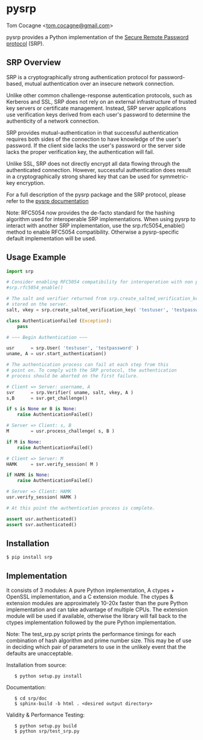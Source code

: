 pysrp
=====
Tom Cocagne &lt;tom.cocagne@gmail.com&gt;

pysrp provides a Python implementation of the [Secure Remote Password
protocol](http://srp.stanford.edu/) (SRP).


SRP Overview
------------

SRP is a cryptographically strong authentication
protocol for password-based, mutual authentication over an insecure
network connection.

Unlike other common challenge-response autentication protocols, such
as Kerberos and SSL, SRP does not rely on an external infrastructure
of trusted key servers or certificate management. Instead, SRP server
applications use verification keys derived from each user's password
to determine the authenticity of a network connection.

SRP provides mutual-authentication in that successful authentication
requires both sides of the connection to have knowledge of the
user's password. If the client side lacks the user's password or the
server side lacks the proper verification key, the authentication will
fail.

Unlike SSL, SRP does not directly encrypt all data flowing through
the authenticated connection. However, successful authentication does
result in a cryptographically strong shared key that can be used
for symmetric-key encryption.

For a full description of the pysrp package and the SRP protocol, please refer
to the [pysrp documentation](http://pythonhosted.org/srp/)

Note: RFC5054 now provides the de-facto standard for the hashing algorithm used
for interoperable SRP implementations. When using pysrp to interact with
another SRP implementation, use the srp.rfc5054_enable() method to enable
RFC5054 compatibility. Otherwise a pysrp-specific default implementation will
be used.


Usage Example
-------------

```python
import srp

# Consider enabling RFC5054 compatibility for interoperation with non pysrp SRP-6a implementations
#srp.rfc5054_enable()

# The salt and verifier returned from srp.create_salted_verification_key() should be
# stored on the server.
salt, vkey = srp.create_salted_verification_key( 'testuser', 'testpassword' )

class AuthenticationFailed (Exception):
    pass

# ~~~ Begin Authentication ~~~

usr      = srp.User( 'testuser', 'testpassword' )
uname, A = usr.start_authentication()

# The authentication process can fail at each step from this
# point on. To comply with the SRP protocol, the authentication
# process should be aborted on the first failure.

# Client => Server: username, A
svr      = srp.Verifier( uname, salt, vkey, A )
s,B      = svr.get_challenge()

if s is None or B is None:
    raise AuthenticationFailed()

# Server => Client: s, B
M        = usr.process_challenge( s, B )

if M is None:
    raise AuthenticationFailed()

# Client => Server: M
HAMK     = svr.verify_session( M )

if HAMK is None:
    raise AuthenticationFailed()

# Server => Client: HAMK
usr.verify_session( HAMK )

# At this point the authentication process is complete.

assert usr.authenticated()
assert svr.authenticated()
```

Installation
------------

```
$ pip install srp
```

Implementation
--------------

It consists of 3 modules: A pure Python implementation, A ctypes +
OpenSSL implementation, and a C extension module. The ctypes &
extension modules are approximately 10-20x faster than the pure Python
implementation and can take advantage of multiple CPUs. The extension
module will be used if available, otherwise the library will fall back
to the ctypes implementation followed by the pure Python
implementation.

Note: The test_srp.py script prints the performance timings for each
combination of hash algorithm and prime number size. This may be of
use in deciding which pair of parameters to use in the unlikely
event that the defaults are unacceptable.

Installation from source:
```
   $ python setup.py install
```

Documentation:
```
   $ cd srp/doc
   $ sphinx-build -b html . <desired output directory>
```

Validity & Performance Testing:
```
   $ python setup.py build
   $ python srp/test_srp.py
```

